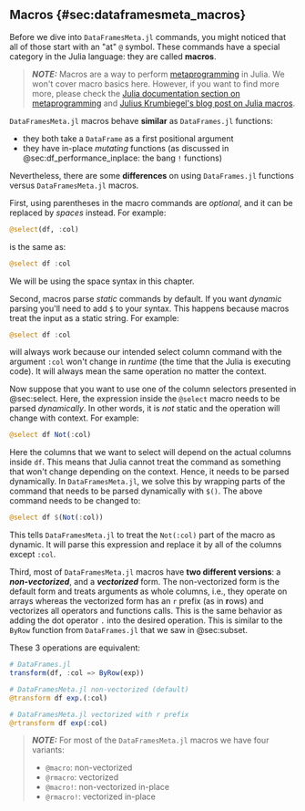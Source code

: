 ## Macros {#sec:dataframesmeta_macros}

Before we dive into `DataFramesMeta.jl` commands,
you might noticed that all of those start with an "at" `@` symbol.
These commands have a special category in the Julia language:
they are called **macros**.

> **_NOTE:_**
> Macros are a way to perform [metaprogramming](https://en.wikipedia.org/wiki/Metaprogramming) in Julia.
> We won't cover macro basics here.
> However, if you want to find more more,
> please check the [Julia documentation section on metaprogramming](https://docs.julialang.org/en/v1/manual/metaprogramming/)
> and [Julius Krumbiegel's blog post on Julia macros](https://jkrumbiegel.com/pages/2021-06-07-macros-for-beginners/).

`DataFramesMeta.jl` macros behave **similar** as `DataFrames.jl` functions:

- they both take a `DataFrame` as a first positional argument
- they have in-place _mutating_ functions
  (as discussed in @sec:df_performance_inplace: the bang `!` functions)

Nevertheless, there are some **differences** on using `DataFrames.jl` functions versus `DataFramesMeta.jl` macros.

First, using parentheses in the macro commands are _optional_, and it can be replaced by _spaces_ instead.
For example:

```julia
@select(df, :col)
```

is the same as:

```julia
@select df :col
```

We will be using the space syntax in this chapter.

Second, macros parse _static_ commands by default.
If you want _dynamic_ parsing you'll need to add `$` to your syntax.
This happens because macros treat the input as a static string.
For example:

```julia
@select df :col
```

will always work because our intended select column command with the argument `:col` won't change in _runtime_
(the time that the Julia is executing code).
It will always mean the same operation no matter the context.

Now suppose that you want to use one of the column selectors presented in @sec:select.
Here, the expression inside the `@select` macro needs to be parsed _dynamically_.
In other words, it is _not_ static and the operation will change with context.
For example:

```julia
@select df Not(:col)
```

Here the columns that we want to select will depend on the actual columns inside `df`.
This means that Julia cannot treat the command as something that won't change depending on the context.
Hence, it needs to be parsed dynamically.
In `DataFramesMeta.jl`, we solve this by wrapping parts of the command that needs to be parsed dynamically with `$()`.
The above command needs to be changed to:

```julia
@select df $(Not(:col))
```

This tells `DataFramesMeta.jl` to treat the `Not(:col)` part of the macro as dynamic.
It will parse this expression and replace it by all of the columns except `:col`.

Third, most of `DataFramesMeta.jl` macros have **two different versions**:
a **_non-vectorized_**, and a **_vectorized_** form.
The non-vectorized form is the default form and treats arguments as whole columns, i.e., they operate on arrays whereas the vectorized form has an `r` prefix
(as in **r**ows) and vectorizes all operators and functions calls.
This is the same behavior as adding the dot operator `.` into the desired operation.
This is similar to the `ByRow` function from `DataFrames.jl` that we saw in @sec:subset.

These 3 operations are equivalent:

```julia
# DataFrames.jl
transform(df, :col => ByRow(exp))
```

```julia
# DataFramesMeta.jl non-vectorized (default)
@transform df exp.(:col)
```

```julia
# DataFramesMeta.jl vectorized with r prefix
@rtransform df exp(:col)
```

> **_NOTE:_**
> For most of the `DataFramesMeta.jl` macros we have four variants:
>
> - `@macro`: non-vectorized
> - `@rmacro`: vectorized
> - `@macro!`: non-vectorized in-place
> - `@rmacro!`: vectorized in-place
